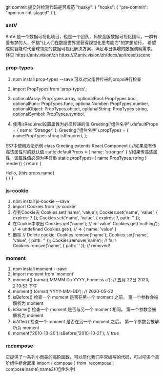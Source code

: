 git commit 提交时检测代码是否规范
 "husky": {
     "hooks": {
       "pre-commit": "npm run lint-staged"
     }
   },

### antV  
AntV 是一个数据可视化项目，也是一个团队，蚂蚁金服数据可视化团队，一群有爱有梦的人，怀揣"让人们在数据世界里获得视觉化思考能力"的梦想前行， 希望成就智能时代全球领先的数据可视化解决方案，满足与日俱增的数据洞察需求。 详见 https://antv.vision/zh
https://l7.antv.vision/zh/docs/api/react/scene 

### prop-types 

1. npm install prop-types --save
可以对父组件传来的props进行检查

2. import PropTypes from 'prop-types';

3. optionalArray: PropTypes.array,
optionalBool: PropTypes.bool,
optionalFunc: PropTypes.func,
optionalNumber: PropTypes.number,
optionalObject: PropTypes.object,
optionalString: PropTypes.string,
optionalSymbol: PropTypes.symbol,

4. 使用isRequired设置属性为必须传递的值
Greeting('组件名字').defaultProps = {
  name: 'Stranger'
};
Greeting('组件名字').propTypes = {
  name:PropTypes.string.isRequired,
};

ES7中使用方法示例
class Greeting extends React.Component {
  //如果没有传递该属性时的默认值
  static defaultProps = {
    name: 'stranger'
  }
  //如果传递该属性，该属性值必须为字符串
  static propTypes={
    name:PropTypes.string
  }
  render() {
    return (
      <div>Hello, {this.props.name}</div>
    )
  }
}

### js-cookie
1. npm install js-cookie --save
2. import Cookies from 'js-cookie'
3. 存到Cookie去
Cookies.set('name', 'value');
Cookies.set('name', 'value', { expires: 7 });
Cookies.set('name', 'value', { expires: 7, path: '' });
4. 在Cookie中取出
Cookies.get('name'); // => 'value'
Cookies.get('nothing'); // => undefined
Cookies.get(); // => { name: 'value' }
5. 删除
// Delete cookie:
Cookies.remove('name');
Cookies.set('name', 'value', { path: '' });
Cookies.remove('name'); // fail!
Cookies.remove('name', { path: '' }); // removed!

### moment
1. npm install moment --save 
2. import moment from 'moment'
3. moment().format('MMMM Do YYYY, h:mm:ss a'); // 五月 22日 2020, 2:10:53 下午
4. moment().format('YYYY-MM-DD'); // 2020-05-22
5. isBefore()  检查一个 moment 是否在另一个 moment 之前。 第一个参数会被解析为 moment
6. isSame() 检查一个 moment 是否与另一个 moment 相同。 第一个参数会被解析为 moment
7. isAfter() 检查一个 moment 是否在另一个 moment 之后。 第一个参数会被解析为 moment
8. moment('2010-10-20').isBefore('2010-10-21'); // true

### recompose
它提供了一系列小而美的高阶函数，可以简化我们平常编写的代码，可以吧多个高阶组件组合起来
import { compose } from 'recompose';
compose(name1,name2)(组件名字)




